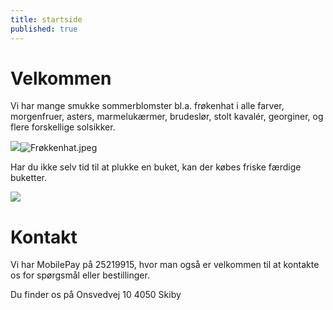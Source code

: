 ```yaml
---
title: startside
published: true
---
```


# Velkommen

Vi har mange smukke sommerblomster bl.a. frøkenhat i alle farver, morgenfruer, asters, marmelukærmer, brudeslør, stolt kavalér, georginer, og flere forskellige solsikker.

![]({{site.baseurl}}/assets/img/Fr%C3%B8kkenhat.jpeg)![Frøkkenhat.jpeg]({{site.baseurl}}/assets/img/Frøkkenhat.jpeg)

Har du ikke selv tid til at plukke en buket, kan der købes friske færdige buketter.

![]({{site.baseurl}}/assets/img/Udklip.PNG)

# Kontakt
Vi har MobilePay på 25219915, hvor man også er velkommen til at kontakte os for spørgsmål eller bestillinger.

Du finder os på
Onsvedvej 10 4050 Skiby